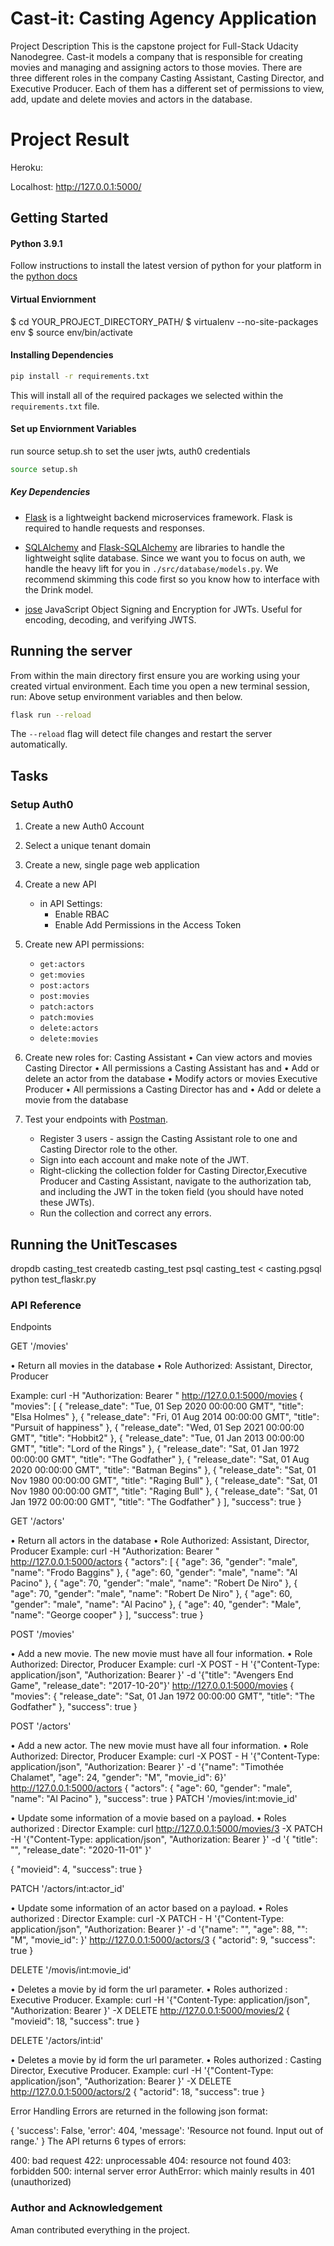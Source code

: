 # Cast-it: Casting Agency Application
Project Description
	This is the capstone project for Full-Stack Udacity Nanodegree. 
	Cast-it models a company that is responsible for creating movies and managing and assigning actors to those movies.
	There are three different roles in the company Casting Assistant, Casting Director, and Executive Producer. 
	Each of them has a different set of permissions to view, add, update and delete movies and actors in the database.

# Project Result
Heroku: 

Localhost: http://127.0.0.1:5000/
## Getting Started

#### Python 3.9.1

Follow instructions to install the latest version of python for your platform in the [python docs](https://docs.python.org/3/using/unix.html#getting-and-installing-the-latest-version-of-python)

#### Virtual Enviornment

$ cd YOUR_PROJECT_DIRECTORY_PATH/
$ virtualenv --no-site-packages env
$ source env/bin/activate

#### Installing Dependencies

```bash
pip install -r requirements.txt
```

This will install all of the required packages we selected within the `requirements.txt` file.

#### Set up Enviornment Variables
run source setup.sh to set the user jwts, auth0 credentials
```bash
source setup.sh
```

##### Key Dependencies

- [Flask](http://flask.pocoo.org/)  is a lightweight backend microservices framework. Flask is required to handle requests and responses.

- [SQLAlchemy](https://www.sqlalchemy.org/) and [Flask-SQLAlchemy](https://flask-sqlalchemy.palletsprojects.com/en/2.x/) are libraries to handle the lightweight sqlite database. Since we want you to focus on auth, we handle the heavy lift for you in `./src/database/models.py`. We recommend skimming this code first so you know how to interface with the Drink model.

- [jose](https://python-jose.readthedocs.io/en/latest/) JavaScript Object Signing and Encryption for JWTs. Useful for encoding, decoding, and verifying JWTS.

## Running the server

From within the main directory first ensure you are working using your created virtual environment.
Each time you open a new terminal session, run: Above setup environment variables and then below.

```bash
flask run --reload
```
The `--reload` flag will detect file changes and restart the server automatically.

## Tasks

### Setup Auth0

1. Create a new Auth0 Account
2. Select a unique tenant domain
3. Create a new, single page web application
4. Create a new API
    - in API Settings:
        - Enable RBAC
        - Enable Add Permissions in the Access Token
5. Create new API permissions:
    - `get:actors`
	- `get:movies`
    - `post:actors`
	- `post:movies`
    - `patch:actors`
    - `patch:movies`
	- `delete:actors`
	- `delete:movies`
6. Create new roles for:
    Casting Assistant
	•	Can view actors and movies
	Casting Director 
	•	All permissions a Casting Assistant has and
	•	Add or delete an actor from the database
	•	Modify actors or movies
	Executive Producer
	•	All permissions a Casting Director has and
	•	Add or delete a movie from the database

7. Test your endpoints with [Postman](https://getpostman.com). 
    - Register 3 users - assign the Casting Assistant role to one and Casting Director role to the other.
    - Sign into each account and make note of the JWT.
    - Right-clicking the collection folder for Casting Director,Executive Producer and Casting Assistant, navigate to the authorization tab, and including the JWT in the token field (you should have noted these JWTs).
    - Run the collection and correct any errors.


## Running the UnitTescases

dropdb casting_test
createdb casting_test
psql casting_test < casting.pgsql
python test_flaskr.py

### API Reference
Endpoints

GET '/movies'

• Return all movies in the database
• Role Authorized: Assistant, Director, Producer

Example: curl -H "Authorization: Bearer <Token>" http://127.0.0.1:5000/movies
{
    "movies": [
        {
            "release_date": "Tue, 01 Sep 2020 00:00:00 GMT",
            "title": "Elsa Holmes"
        },
        {
            "release_date": "Fri, 01 Aug 2014 00:00:00 GMT",
            "title": "Pursuit of happiness"
        },
        {
            "release_date": "Wed, 01 Sep 2021 00:00:00 GMT",
            "title": "Hobbit2"
        },
        {
            "release_date": "Tue, 01 Jan 2013 00:00:00 GMT",
            "title": "Lord of the Rings"
        },
        {
            "release_date": "Sat, 01 Jan 1972 00:00:00 GMT",
            "title": "The Godfather"
        },
        {
            "release_date": "Sat, 01 Aug 2020 00:00:00 GMT",
            "title": "Batman Begins"
        },
        {
            "release_date": "Sat, 01 Nov 1980 00:00:00 GMT",
            "title": "Raging Bull"
        },
        {
            "release_date": "Sat, 01 Nov 1980 00:00:00 GMT",
            "title": "Raging Bull"
        },
        {
            "release_date": "Sat, 01 Jan 1972 00:00:00 GMT",
            "title": "The Godfather"
        }
    ],
    "success": true
}

GET '/actors'

• Return all actors in the database
• Role Authorized: Assistant, Director, Producer
Example: curl -H "Authorization: Bearer <Token>" http://127.0.0.1:5000/actors
{
    "actors": [
        {
            "age": 36,
            "gender": "male",
            "name": "Frodo Baggins"
        },
        {
            "age": 60,
            "gender": "male",
            "name": "Al Pacino"
        },
        {
            "age": 70,
            "gender": "male",
            "name": "Robert De Niro"
        },
        {
            "age": 70,
            "gender": "male",
            "name": "Robert De Niro"
        },
        {
            "age": 60,
            "gender": "male",
            "name": "Al Pacino"
        },
        {
            "age": 40,
            "gender": "Male",
            "name": "George cooper"
        }
    ],
    "success": true
}

POST '/movies'

• Add a new movie. The new movie must have all four information.
• Role Authorized: Director, Producer
Example: curl -X POST - H '{"Content-Type: application/json", "Authorization: Bearer <TOKEN>}' -d '{"title": "Avengers End Game", "release_date": "2017-10-20"}' http://127.0.0.1:5000/movies
{
    "movies": {
        "release_date": "Sat, 01 Jan 1972 00:00:00 GMT",
        "title": "The Godfather"
    },
    "success": true
}

POST '/actors'

• Add a new actor. The new movie must have all four information.
• Role Authorized: Director, Producer
Example: curl -X POST - H '{"Content-Type: application/json", "Authorization: Bearer <TOKEN>}' -d '{"name": "Timothée Chalamet", "age": 24, "gender": "M", "movie_id": 6}' http://127.0.0.1:5000/actors
{
    "actors": {
        "age": 60,
        "gender": "male",
        "name": "Al Pacino"
    },
    "success": true
}
PATCH '/movies/int:movie_id'

• Update some information of a movie based on a payload.
• Roles authorized : Director
Example: curl http://127.0.0.1:5000/movies/3 -X PATCH -H '{"Content-Type: application/json", "Authorization: Bearer <TOKEN>}' -d '{ "title": "", "release_date": "2020-11-01" }'

{
    "movieid": 4,
    "success": true
}

PATCH '/actors/int:actor_id'

• Update some information of an actor based on a payload.
• Roles authorized : Director
Example: curl -X PATCH - H '{"Content-Type: application/json", "Authorization: Bearer <TOKEN>}' -d '{"name": "", "age": 88, "": "M", "movie_id": }' http://127.0.0.1:5000/actors/3
{
    "actorid": 9,
    "success": true
}

DELETE '/movis/int:movie_id'

• Deletes a movie by id form the url parameter.
• Roles authorized : Executive Producer.
Example: curl -H '{"Content-Type: application/json", "Authorization: Bearer <TOKEN>}' -X DELETE http://127.0.0.1:5000/movies/2
{
    "movieid": 18,
    "success": true
}

DELETE '/actors/int:id'

• Deletes a movie by id form the url parameter.
• Roles authorized : Casting Director, Executive Producer.
Example: curl -H '{"Content-Type: application/json", "Authorization: Bearer <TOKEN>}' -X DELETE http://127.0.0.1:5000/actors/2
{
    "actorid": 18,
    "success": true
}

Error Handling
Errors are returned in the following json format:

{
    'success': False,
    'error': 404,
    'message': 'Resource not found. Input out of range.'
}
The API returns 6 types of errors:

400: bad request
422: unprocessable
404: resource not found
403: forbidden
500: internal server error
AuthError: which mainly results in 401 (unauthorized)

### Author and Acknowledgement


Aman contributed everything in the project.